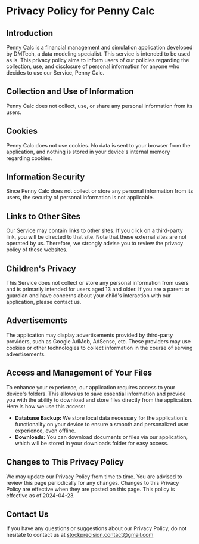 # Privacy Policy for Penny Calc

## Introduction
Penny Calc is a financial management and simulation application developed by DMTech, a data modeling specialist. This service is intended to be used as is. This privacy policy aims to inform users of our policies regarding the collection, use, and disclosure of personal information for anyone who decides to use our Service, Penny Calc.

## Collection and Use of Information
Penny Calc does not collect, use, or share any personal information from its users.

## Cookies
Penny Calc does not use cookies. No data is sent to your browser from the application, and nothing is stored in your device's internal memory regarding cookies.

## Information Security
Since Penny Calc does not collect or store any personal information from its users, the security of personal information is not applicable.

## Links to Other Sites
Our Service may contain links to other sites. If you click on a third-party link, you will be directed to that site. Note that these external sites are not operated by us. Therefore, we strongly advise you to review the privacy policy of these websites.

## Children's Privacy
This Service does not collect or store any personal information from users and is primarily intended for users aged 13 and older. If you are a parent or guardian and have concerns about your child's interaction with our application, please contact us.

## Advertisements
The application may display advertisements provided by third-party providers, such as Google AdMob, AdSense, etc. These providers may use cookies or other technologies to collect information in the course of serving advertisements.

## Access and Management of Your Files
To enhance your experience, our application requires access to your device's folders. This allows us to save essential information and provide you with the ability to download and store files directly from the application. Here is how we use this access:

- **Database Backup:** We store local data necessary for the application's functionality on your device to ensure a smooth and personalized user experience, even offline.
- **Downloads:** You can download documents or files via our application, which will be stored in your downloads folder for easy access.

## Changes to This Privacy Policy
We may update our Privacy Policy from time to time. You are advised to review this page periodically for any changes. Changes to this Privacy Policy are effective when they are posted on this page. This policy is effective as of 2024-04-23.

## Contact Us
If you have any questions or suggestions about our Privacy Policy, do not hesitate to contact us at stockprecision.contact@gmail.com
